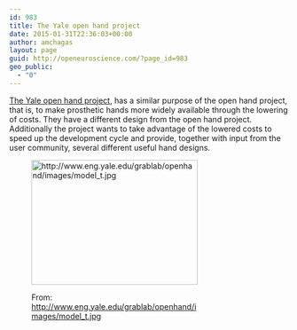 ```yaml
---
id: 983
title: The Yale open hand project
date: 2015-01-31T22:36:03+00:00
author: amchagas
layout: page
guid: http://openeuroscience.com/?page_id=983
geo_public:
  - "0"
---
```

[The Yale open hand project](http://www.eng.yale.edu/grablab/openhand/), has a similar purpose of the open hand project, that is, to make prosthetic hands more widely available through the lowering of costs. They have a different design from the open hand project. Additionally the project wants to take advantage of the lowered costs to speed up the development cycle and provide, together with input from the user community, several different useful hand designs.<figure id="attachment_986" style="width: 300px" class="wp-caption aligncenter">

[<img class="size-medium wp-image-986" src="https://i1.wp.com/openeuroscience.com/wp-content/uploads/2015/01/model_t.jpg?resize=300%2C225" alt="http://www.eng.yale.edu/grablab/openhand/images/model_t.jpg" width="300" height="225" srcset="https://i1.wp.com/openeuroscience.com/wp-content/uploads/2015/01/model_t.jpg?w=800 800w, https://i1.wp.com/openeuroscience.com/wp-content/uploads/2015/01/model_t.jpg?resize=300%2C225 300w, https://i1.wp.com/openeuroscience.com/wp-content/uploads/2015/01/model_t.jpg?resize=768%2C576 768w" sizes="(max-width: 300px) 100vw, 300px" data-recalc-dims="1" />](https://i1.wp.com/openeuroscience.com/wp-content/uploads/2015/01/model_t.jpg)<figcaption class="wp-caption-text">From: http://www.eng.yale.edu/grablab/openhand/images/model_t.jpg</figcaption></figure>